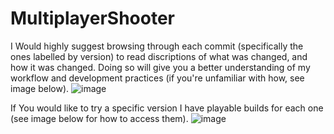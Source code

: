 # MultiplayerShooter

I Would highly suggest browsing through each commit (specifically the ones labelled by version) to read discriptions of what was changed, and how it was changed. Doing so will give you a better understanding of my workflow and development practices (if you're unfamiliar with how, see image below).
![image](https://user-images.githubusercontent.com/110429269/199427512-8d2f2921-8695-4b73-a851-ba4ad2140461.png)

If You would like to try a specific version I have playable builds for each one (see image below for how to access them).
![image](https://user-images.githubusercontent.com/110429269/199430640-29f22277-11dd-46ca-a0d5-6e5964c3104c.png)

